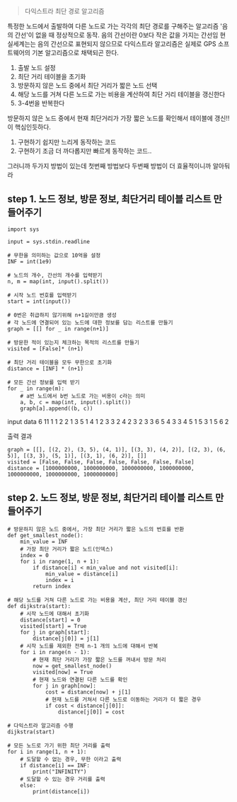 

>다익스트라 최단 경로 알고리즘

특정한 노드에서 출발하여 다른 노드로 가는 각각의 최단 경로를 구해주는 알고리즘
'음의 간선'이 없을 때 정상적으로 동작. 음의 간선이란 0보다 작은 값을 가지는 간선임
현실세계는는 음의 간선으로 표현되지 않으므로 다익스트라 알고리즘은 실제로 GPS 소프트웨어의 기본 알고리즘으로 채택되곤 한다.

1. 출발 노드 설정
2. 최단 거리 테이블을 초기화
3. 방문하지 않은 노드 중에서 최단 거리가 짧은 노드 선택
4. 해당 노드를 거쳐 다른 노드로 가는 비용을 계산하여 최단 거리 테이블을 갱신한다
5. 3-4번을 반복한다

방문하지 않은 노드 중에서 현재 최단거리가 가장 짧은 노드를 확인해서 테이블에 갱신!! 이 핵심인듯하다.

1. 구현하기 쉽지만 느리게 동작하는 코드
2. 구현하기 조금 더 까다롭지만 빠르게 동작하는 코드..

그러니까 두가지 방법이 있는데 첫번째 방법보다 두번째 방법이 더 효율적이니까 알아둬라


## step 1. 노드 정보, 방문 정보, 최단거리 테이블 리스트 만들어주기
```
import sys

input = sys.stdin.readline

# 무한을 의미하는 값으로 10억을 설정
INF = int(1e9)

# 노드의 개수, 간선의 개수를 입력받기
n, m = map(int, input().split())

# 시작 노드 번호를 입력받기
start = int(input())

# 0번은 취급하지 않기위해 n+1길이만큼 생성
# 각 노드에 연결되어 있는 노드에 대한 정보를 담는 리스트를 만들기
graph = [[] for _ in range(n+1)]

# 방문한 적이 있는지 체크하는 목적의 리스트를 만들기
visited = [False]* (n+1)

# 최단 거리 테이블을 모두 무한으로 초기화
distance = [INF] * (n+1)

# 모든 간선 정보를 입력 받기
for _ in range(m):
    # a번 노드에서 b번 노드로 가는 비용이 c라는 의미
    a, b, c = map(int, input().split())
    graph[a].append((b, c))
```

input data
6 11
1
1 2 2
1 3 5
1 4 1
2 3 3
2 4 2
3 2 3
3 6 5
4 3 3
4 5 1
5 3 1
5 6 2

출력 결과 
```
graph = [[], [(2, 2), (3, 5), (4, 1)], [(3, 3), (4, 2)], [(2, 3), (6, 5)], [(3, 3), (5, 1)], [(3, 1), (6, 2)], []]
visited = [False, False, False, False, False, False, False]
distance = [1000000000, 1000000000, 1000000000, 1000000000, 1000000000, 1000000000, 1000000000]
```

## step 2. 노드 정보, 방문 정보, 최단거리 테이블 리스트 만들어주기


```
# 방문하지 않은 노드 중에서, 가장 최단 거리가 짧은 노드의 번호를 반환
def get_smallest_node():
    min_value = INF
    # 가장 최단 거리가 짧은 노드(인덱스)
    index = 0
    for i in range(1, n + 1):
        if distance[i] < min_value and not visited[i]:
            min_value = distance[i]
            index = i
        return index

# 해당 노드를 거쳐 다른 노드로 가는 비용을 계산, 최단 거리 테이블 갱신
def dijkstra(start):
    # 시작 노드에 대해서 초기화
    distance[start] = 0
    visited[start] = True
    for j in graph[start]:
        distance[j[0]] = j[1]
    # 시작 노드를 제외한 전체 n-1 개의 노드에 대해서 반복
    for i in range(n - 1):
        # 현재 최단 거리가 가장 짧은 노드를 꺼내서 방문 처리
        now = get_smallest_node()
        visited[now] = True
        # 현재 노드와 연결된 다른 노드를 확인
        for j in graph[now]:
            cost = distance[now] + j[1]
            # 현재 노드를 거쳐서 다른 노드로 이동하는 거리가 더 짧은 경우
            if cost < distance[j[0]]:
                distance[j[0]] = cost

# 다익스트라 알고리즘 수행
dijkstra(start)

# 모든 노드로 가기 위한 최단 거리를 출력
for i in range(1, n + 1):
    # 도달할 수 없는 경우, 무한 이라고 출력
    if distance[i] == INF:
        print("INFINITY")
    # 도달할 수 있는 경우 거리를 출력
    else:
        print(distance[i])

```





